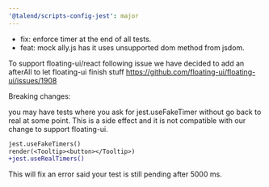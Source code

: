 ```yaml
---
'@talend/scripts-config-jest': major
---
```


- fix: enforce timer at the end of all tests.
- feat: mock ally.js has it uses unsupported dom method from jsdom.


To support floating-ui/react following issue we have decided to add an afterAll to let floating-ui finish stuff
https://github.com/floating-ui/floating-ui/issues/1908


Breaking changes:

you may have tests where you ask for jest.useFakeTimer without go back to real at some point. This is a side effect and it is not compatible with our change to support floating-ui.

```diff
jest.useFakeTimers()
render(<Tooltip><button></Tooltip>)
+jest.useRealTimers()
```

This will fix an error said your test is still pending after 5000 ms.

